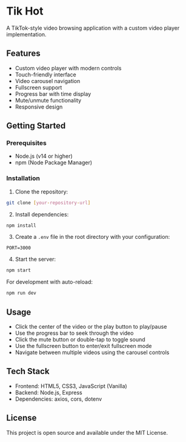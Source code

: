 # Tik Hot

A TikTok-style video browsing application with a custom video player implementation.

## Features

- Custom video player with modern controls
- Touch-friendly interface
- Video carousel navigation
- Fullscreen support
- Progress bar with time display
- Mute/unmute functionality
- Responsive design

## Getting Started

### Prerequisites

- Node.js (v14 or higher)
- npm (Node Package Manager)

### Installation

1. Clone the repository:
```bash
git clone [your-repository-url]
```

2. Install dependencies:
```bash
npm install
```

3. Create a `.env` file in the root directory with your configuration:
```env
PORT=3000
```

4. Start the server:
```bash
npm start
```

For development with auto-reload:
```bash
npm run dev
```

## Usage

- Click the center of the video or the play button to play/pause
- Use the progress bar to seek through the video
- Click the mute button or double-tap to toggle sound
- Use the fullscreen button to enter/exit fullscreen mode
- Navigate between multiple videos using the carousel controls

## Tech Stack

- Frontend: HTML5, CSS3, JavaScript (Vanilla)
- Backend: Node.js, Express
- Dependencies: axios, cors, dotenv

## License

This project is open source and available under the MIT License.
